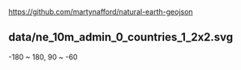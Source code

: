 https://github.com/martynafford/natural-earth-geojson

data/ne_10m_admin_0_countries_1_2x2.svg
---
-180 ~ 180, 90 ~ -60
